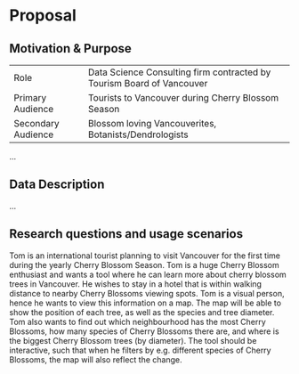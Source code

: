 # Proposal

## Motivation & Purpose

|                    |                                                                       |
|--------------------|-----------------------------------------------------------------------|
| Role               | Data Science Consulting firm contracted by Tourism Board of Vancouver |
| Primary Audience   | Tourists to Vancouver during Cherry Blossom Season                    |
| Secondary Audience | Blossom loving Vancouverites, Botanists/Dendrologists                 |

...

## Data Description

...

## Research questions and usage scenarios

Tom is an international tourist planning to visit Vancouver for the first time during the yearly Cherry Blossom Season. Tom is a huge Cherry Blossom enthusiast and wants a tool where he can learn more about cherry blossom trees in Vancouver. He wishes to stay in a hotel that is within walking distance to nearby Cherry Blossoms viewing spots. Tom is a visual person, hence he wants to view this information on a map. The map will be able to show the position of each tree, as well as the species and tree diameter. Tom also wants to find out which neighbourhood has the most Cherry Blossoms, how many species of Cherry Blossoms there are, and where is the biggest Cherry Blossom trees (by diameter). The tool should be interactive, such that when he filters by e.g. different species of Cherry Blossoms, the map will also reflect the change.
